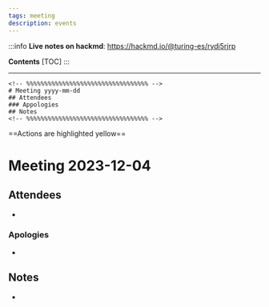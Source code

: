 ```yaml
---
tags: meeting
description: events 
---
```


:::info
**Live notes on hackmd**: https://hackmd.io/@turing-es/rydi5rjrp

**Contents**
[TOC]
:::

---

```
<!-- %%%%%%%%%%%%%%%%%%%%%%%%%%%%%%%%%% -->
# Meeting yyyy-mm-dd
## Attendees
### Appologies
## Notes
<!-- %%%%%%%%%%%%%%%%%%%%%%%%%%%%%%%%%% -->
```
==Actions are highlighted yellow==

<!-- %%%%%%%%%%%%%%%%%%%%%%%%%%%%%%%%%% -->

# Meeting 2023-12-04

## Attendees
- 

### Apologies
- 

## Notes
- 

<!-- %%%%%%%%%%%%%%%%%%%%%%%%%%%%%%%%%% -->
